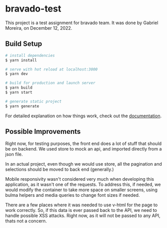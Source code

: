# bravado-test

This project is a test assignment for bravado team. It was done by Gabriel Moreira, on December 12, 2022.



## Build Setup

```bash
# install dependencies
$ yarn install

# serve with hot reload at localhost:3000
$ yarn dev

# build for production and launch server
$ yarn build
$ yarn start

# generate static project
$ yarn generate
```

For detailed explanation on how things work, check out the [documentation](https://nuxtjs.org).

## Possible Improvements

Right now, for testing purposes, the front end does a lot of stuff that should be on backend. We used store
to mock an api, and imported directly from a json file.

In an actual project, even though we would use store, all the pagination and selections should be moved to back end
(generally.)

Mobile responsivity wasn't considered very much when developing this application, as it wasn't one of the requests. To address this,
if needed, we would modify the container to take more space on smaller screens, using bulma helpers and media queries to change font
sizes if needed.

There are a few places where it was needed to use v-html for the page to work correctly. So, if this data is ever passed back to the API,
we need to handle possible XSS attacks. Right now, as it will not be passed to any API, thats not a concern.
